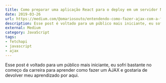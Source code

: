 ```yaml
---
title: Como preparar uma aplicação React para o deploy em um servidor Node
date: 2019-03-26
url: https://medium.com/@omariosouto/entendendo-como-fazer-ajax-com-a-fetchapi-977ff20da3c6?fbclid=IwAR1fMx3Xp_7hlW8Hi6EwnmxxZaogUlvsAlJUxxUZiILKdTgIIwu2Hyr4EN0
description: Esse post é voltado para um público mais iniciante, eu sofri bastante no começo da carreira para aprender como fazer um AJAX e gostaria de devolver meu aprendizado por aqui.
external: Medium
category: JavaScript
tags:
- fetchapi
- javascript
- ajax
---
```


Esse post é voltado para um público mais iniciante, eu sofri bastante no começo da carreira para aprender como fazer um AJAX e gostaria de devolver meu aprendizado por aqui.
